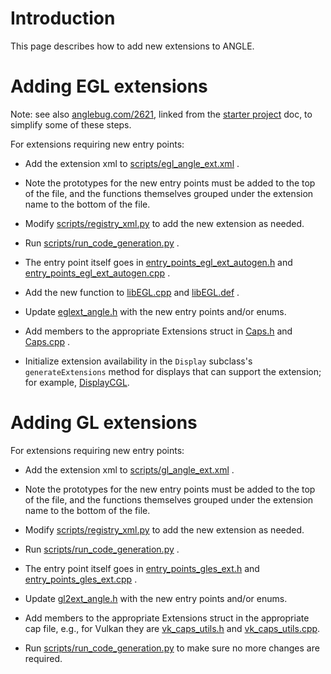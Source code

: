 # Introduction

This page describes how to add new extensions to ANGLE.

# Adding EGL extensions

Note: see also [anglebug.com/2621](http://anglebug.com/2621), linked
from the [starter project](Starter-Projects.md) doc, to simplify some
of these steps.

For extensions requiring new entry points:

* Add the extension xml to
  [scripts/egl_angle_ext.xml](../scripts/egl_angle_ext.xml) .

* Note the prototypes for the new entry points must be added to the
  top of the file, and the functions themselves grouped under the
  extension name to the bottom of the file.

* Modify [scripts/registry_xml.py](../scripts/registry_xml.py) to add
  the new extension as needed.

* Run
  [scripts/run_code_generation.py](../scripts/run_code_generation.py)
  .

* The entry point itself goes in
  [entry_points_egl_ext_autogen.h](../src/libGLESv2/entry_points_egl_ext_autogen.h)
  and
  [entry_points_egl_ext_autogen.cpp](../src/libGLESv2/entry_points_egl_ext_autogen.cpp)
  .

* Add the new function to [libEGL.cpp](../src/libEGL/libEGL.cpp) and
  [libEGL.def](../src/libEGL/libEGL.def) .

* Update [eglext_angle.h](../include/EGL/eglext_angle.h) with the new
  entry points and/or enums.

* Add members to the appropriate Extensions struct in
  [Caps.h](../src/libANGLE/Caps.h) and
  [Caps.cpp](../src/libANGLE/Caps.cpp) .

* Initialize extension availability in the `Display` subclass's
  `generateExtensions` method for displays that can support the
  extension; for example,
  [DisplayCGL](../src/libANGLE/renderer/gl/cgl/DisplayCGL.mm).

# Adding GL extensions

For extensions requiring new entry points:

* Add the extension xml to
  [scripts/gl_angle_ext.xml](../scripts/gl_angle_ext.xml) .

* Note the prototypes for the new entry points must be added to the
  top of the file, and the functions themselves grouped under the
  extension name to the bottom of the file.

* Modify [scripts/registry_xml.py](../scripts/registry_xml.py) to add
  the new extension as needed.

* Run
  [scripts/run_code_generation.py](../scripts/run_code_generation.py)
  .

* The entry point itself goes in
  [entry_points_gles_ext.h](../src/libGLESv2/entry_points_gles_ext_autogen.h)
  and
  [entry_points_gles_ext.cpp](../src/libGLESv2/entry_points_gles_ext_autogen.cpp)
  .

* Update [gl2ext_angle.h](../include/EGL/gl2ext_angle.h) with the new
  entry points and/or enums.

* Add members to the appropriate Extensions struct in the appropriate cap
  file, e.g., for Vulkan they are
  [vk_caps_utils.h](../src/libANGLE/renderer/vulkan/vk_caps_utils.h) and
  [vk_caps_utils.cpp](../src/libANGLE/renderer/vulkan/vk_caps_utils.cpp).

* Run 
  [scripts/run_code_generation.py](../scripts/run_code_generation.py)
  to make sure no more changes are required.
